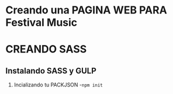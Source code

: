# Creando una PAGINA WEB PARA Festival Music

# CREANDO SASS 
## Instalando SASS y GULP
1. Incializando tu PACKJSON
-`npm init`


